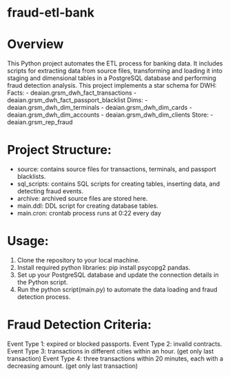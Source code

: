 # fraud-etl-bank

# Overview
This Python project automates the ETL process for banking data. 
It includes scripts for extracting data from source files, transforming and loading it into staging and dimensional tables in a PostgreSQL database and performing fraud detection analysis.
This project implements a star schema for DWH:
  Facts:
    - deaian.grsm_dwh_fact_transactions
    - deaian.grsm_dwh_fact_passport_blacklist
  Dims:
    - deaian.grsm_dwh_dim_terminals
    - deaian.grsm_dwh_dim_cards
    - deaian.grsm_dwh_dim_accounts
    - deaian.grsm_dwh_dim_clients
  Store:
    - deaian.grsm_rep_fraud

# Project Structure:
* source: contains source files for transactions, terminals, and passport blacklists.
* sql_scripts: contains SQL scripts for creating tables, inserting data, and detecting fraud events.
* archive: archived source files are stored here.
* main.ddl: DDL script for creating database tables.
* main.cron: crontab process runs at 0:22 every day

# Usage:
1. Clone the repository to your local machine.
2. Install required python libraries: pip install psycopg2 pandas.
3. Set up your PostgreSQL database and update the connection details in the Python script.
4. Run the python script(main.py) to automate the data loading and fraud detection process.


# Fraud Detection Criteria:
Event Type 1: expired or blocked passports.
Event Type 2: invalid contracts.
Event Type 3: transactions in different cities within an hour. (get only last transaction)
Event Type 4: three transactions within 20 minutes, each with a decreasing amount. (get only last transaction)
